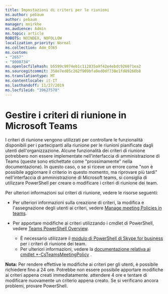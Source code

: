 ```yaml
---
title: Impostazioni di criteri per le riunioni
ms.author: pebaum
author: pebaum
manager: mnirkhe
ms.audience: Admin
ms.topic: article
ROBOTS: NOINDEX, NOFOLLOW
localization_priority: Normal
ms.collection: Adm_O365
ms.custom:
- "2657"
- "9000734"
ms.openlocfilehash: b5599c9974eb1c112835a9f42e4ebdc926071ea2
ms.sourcegitcommit: 358e7ed05c262f909bfa9ed0df730e1fd89266b8
ms.translationtype: MT
ms.contentlocale: it-IT
ms.lasthandoff: 11/27/2019
ms.locfileid: "39627578"
---
```

# <a name="manage-meeting-policies-in-microsoft-teams"></a>Gestire i criteri di riunione in Microsoft Teams

I criteri di riunione vengono utilizzati per controllare le funzionalità disponibili per i partecipanti alla riunione per le riunioni pianificate dagli utenti dell'organizzazione. Alcune funzionalità dei criteri di riunione potrebbero non essere implementate nell'interfaccia di amministrazione di Teams (queste sono etichettate come "prossimamente" nella documentazione). In questo caso, o se si riceve un errore come "non è possibile aggiornare il criterio in questo momento, ma riprovare più tardi" nell'interfaccia di amministrazione di Microsoft teams, si consiglia di utilizzare PowerShell per creare o modificare i criteri di riunione dei team. 

Per ulteriori informazioni sui criteri di riunione, vedere le risorse seguenti:

- Per ulteriori informazioni sulla creazione di criteri, la modifica e l'assegnazione degli utenti ai criteri, vedere [Manage meeting Policies in teams](https://docs.microsoft.com/microsoftteams/meeting-policies-in-teams).

- Per apportare modifiche ai criteri utilizzando i cmdlet di PowerShell, vedere [Teams PowerShell Overview](https://docs.microsoft.com/microsoftteams/teams-powershell-overview). 
    - È necessario utilizzare il [modulo di PowerShell di Skype for business](https://www.microsoft.com/download/details.aspx?id=39366) per i criteri di riunione dei team. 
    - Per ulteriori informazioni, vedere la [documentazione relativa ai cmdlet *-CsTeamsMeetingPolicy](https://docs.microsoft.com/search/?search=CsTeamsMeetingPolicy&view=skype-ps) .

**Nota:** Per rendere effettive le modifiche ai criteri per gli utenti, è possibile richiedere fino a 24 ore. Potrebbe non essere possibile apportare modifiche ai criteri appena creati immediatamente. attendere 4 ore e tentare di modificare nuovamente un criterio appena creato. Se si verificano ancora problemi, provare PowerShell.  